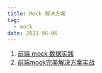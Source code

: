 ```yaml
---
title: Mock 解决方案
tag:
  - mock
date: 2021-06-06
---
```


1. [前端 mock 数据实践](https://www.fxss.work/vue-blog/detail/132)
2. [前端mock完美解决方案实战](https://mp.weixin.qq.com/s/ipK7W3NmmylKhKpVG6U6ow)
